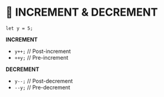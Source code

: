 # 🔢 INCREMENT & DECREMENT

  `let y = 5;`
  
  **INCREMENT**
  - `y++;` // Post-increment
  - `++y;` // Pre-increment
    
  **DECREMENT**
  - `y--;` // Post-decrement
  - `--y;` // Pre-decrement
